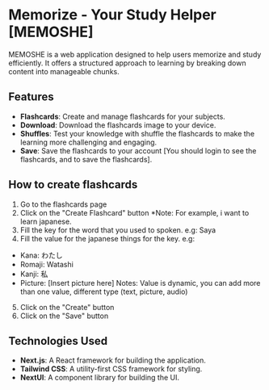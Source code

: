 # Memorize - Your Study Helper [MEMOSHE]

MEMOSHE is a web application designed to help users memorize and study efficiently. It offers a structured approach to learning by breaking down content into manageable chunks.

## Features

- **Flashcards**: Create and manage flashcards for your subjects.
- **Download**: Download the flashcards image to your device.
- **Shuffles**: Test your knowledge with shuffle the flashcards to make the learning more challenging and engaging.
- **Save**: Save the flashcards to your account [You should login to see the flashcards, and to save the flashcards].

## How to create flashcards

1. Go to the flashcards page
2. Click on the "Create Flashcard" button
*Note: For example, i want to learn japanese.
3. Fill the key for the word that you used to spoken. e.g: Saya
4. Fill the value for the japanese things for the key.
e.g:
- Kana: わたし
- Romaji: Watashi
- Kanji: 私
- Picture: [Insert picture here]
Notes: Value is dynamic, you can add more than one value, different type (text, picture, audio)
5. Click on the "Create" button
6. Click on the "Save" button

## Technologies Used

- **Next.js**: A React framework for building the application.
- **Tailwind CSS**: A utility-first CSS framework for styling.
- **NextUI**: A component library for building the UI.



